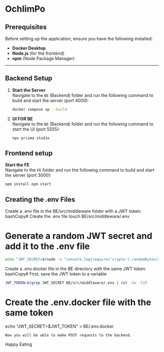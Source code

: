 # OchlimPo

## Prerequisites

Before setting up the application, ensure you have the following installed:

- **Docker Desktop**
- **Node.js** (for the frontend)
- **npm** (Node Package Manager)

---

## Backend Setup

1. **Start the Server**  
   Navigate to the `BE` (Backend) folder and run the following command to build and start the server (port 4000):

   ```bash
   docker compose up --build

   ```

2. **UI FOR BE**  
   Navigate to the `BE` (Backend) folder and run the following command to start the UI (port 5555):
   ```bash
   npx prisma studio
   ```

## Frontend setup

**Start the FE**  
 Navigate to the `FE` folder and run the following command to build and start the server (port 3000):

```bash
npm install npm start
  ```

## Creating the .env Files

Create a .env file in the BE/src/middleware folder with a JWT token:
bashCopy# Create the .env file
touch BE/src/middleware/.env

# Generate a random JWT secret and add it to the .env file
```bash
echo "JWT_SECRET=$(node -e "console.log(require('crypto').randomBytes(32).toString('hex'))")" >> BE/src/middleware/.env
```

Create a .env.docker file in the BE directory with the same JWT token:
bashCopy# First, save the JWT token to a variable

```bash
JWT_TOKEN=$(grep JWT_SECRET BE/src/middleware/.env | cut -d= -f2)
```

# Create the .env.docker file with the same token
echo "JWT_SECRET=$JWT_TOKEN" > BE/.env.docker

```
Now you will be able to make POST requests to the backend.
```

Happy Eating